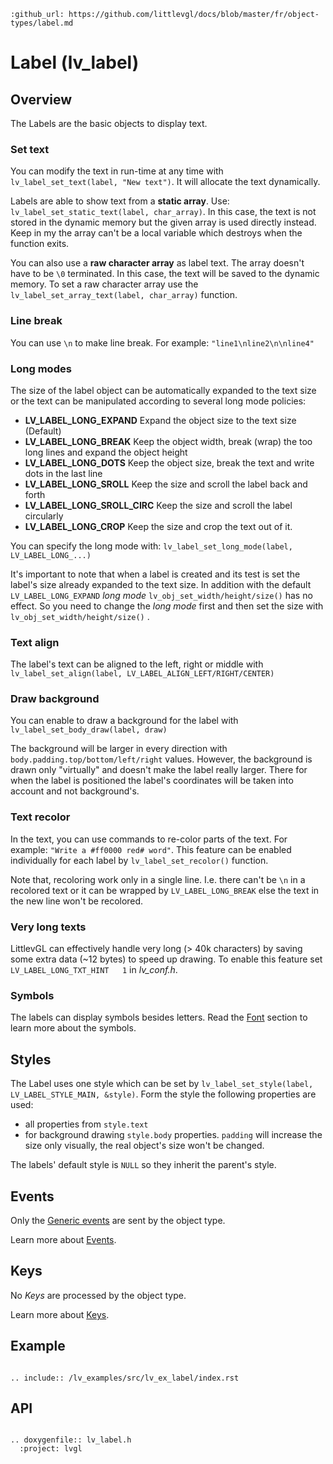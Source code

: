 ```eval_rst
:github_url: https://github.com/littlevgl/docs/blob/master/fr/object-types/label.md
```
# Label (lv_label)

## Overview
The Labels are the basic objects to display text. 

### Set text
You can modify the text in run-time at any time with `lv_label_set_text(label, "New text")`. It will allocate the text dynamically.

Labels are able to show text from a **static array**. Use: `lv_label_set_static_text(label, char_array)`. 
In this case, the text is not stored in the dynamic memory but the given array is used directly instead. 
Keep in my the array can't be a local variable which destroys when the function exits.

You can also use a **raw character array** as label text. 
The array doesn't have to be `\0` terminated. In this case, the text will be saved to the dynamic memory. 
To set a raw character array use the `lv_label_set_array_text(label, char_array)` function.


### Line break
You can use `\n` to make line break. For example: `"line1\nline2\n\nline4"`

### Long modes
The size of the label object can be automatically expanded to the text size or the text can be manipulated according to several long mode policies:

* **LV_LABEL_LONG_EXPAND** Expand the object size to the text size (Default)
* **LV_LABEL_LONG_BREAK** Keep the object width, break (wrap) the too long lines and expand the object height
* **LV_LABEL_LONG_DOTS** Keep the object size, break the text and write dots in the last line
* **LV_LABEL_LONG_SROLL** Keep the size and scroll the label back and forth
* **LV_LABEL_LONG_SROLL_CIRC** Keep the size and scroll the label circularly
* **LV_LABEL_LONG_CROP** Keep the size and crop the text out of it.

You can specify the long mode with: `lv_label_set_long_mode(label, LV_LABEL_LONG_...)`

It's important to note that when a label is created and its test is set the label's size already expanded to the text size. 
In addition with the default `LV_LABEL_LONG_EXPAND` *long mode* `lv_obj_set_width/height/size()` has no effect.
So you need to change the *long mode* first and then set the size with  `lv_obj_set_width/height/size()` .

### Text align
The label's text can be aligned to the left, right or middle with `lv_label_set_align(label, LV_LABEL_ALIGN_LEFT/RIGHT/CENTER)`

### Draw background
You can enable to draw a background for the label with `lv_label_set_body_draw(label, draw)`

The background will be larger in every direction with `body.padding.top/bottom/left/right` values. 
However, the background is drawn only "virtually" and doesn't make the label really larger. 
There for when the label is positioned the label's coordinates will be taken into account and not background's.

### Text recolor
In the text, you can use commands to re-color parts of the text. For example: `"Write a #ff0000 red# word"`. 
This feature can be enabled individually for each label by `lv_label_set_recolor()` function. 

Note that, recoloring work only in a single line. I.e. there can't be `\n` in a recolored text or it can be wrapped by `LV_LABEL_LONG_BREAK` else the text in the new line won't be recolored.

### Very long texts
LittlevGL can effectively handle very long (> 40k characters) by saving some extra data (~12 bytes) to speed up drawing. To enable this feature set `LV_LABEL_LONG_TXT_HINT   1` in *lv_conf.h*.


### Symbols
The labels can display symbols besides letters. Read the [Font](/overview/font) section to learn more about the symbols.

## Styles
The Label uses one style which can be set by `lv_label_set_style(label, LV_LABEL_STYLE_MAIN, &style)`. Form the style the following properties are used:
* all properties from `style.text`
* for background drawing `style.body` properties. `padding` will increase the size only visually, the real object's size won't be changed.

The labels' default style is `NULL` so they inherit the parent's style.

## Events
Only the [Generic events](/overview/event.html#generic-events) are sent by the object type.

Learn more about [Events](/overview/event).

## Keys
No *Keys* are processed by the object type.

Learn more about [Keys](/overview/indev).

## Example

```eval_rst

.. include:: /lv_examples/src/lv_ex_label/index.rst

```

## API 

```eval_rst

.. doxygenfile:: lv_label.h
  :project: lvgl
        
```

